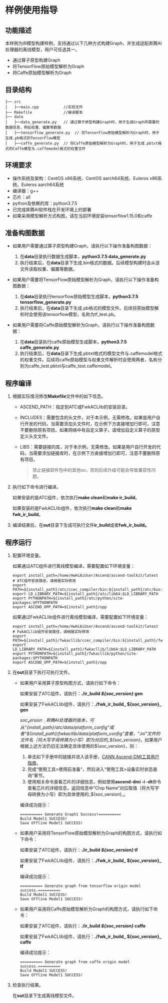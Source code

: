 # 样例使用指导<a name="ZH-CN_TOPIC_0302914394"></a>

## 功能描述<a name="section5991635141815"></a>

本样例为IR模型构建样例，支持通过以下几种方式构建Graph，并生成适配昇腾AI处理器的离线模型，用户可任选其一。
               
-   通过算子原型构建Graph
-   将TensorFlow原始模型解析为Graph
-   将Caffe原始模型解析为Graph

## 目录结构<a name="section766832317011"></a>

```
├── src
│   ├──main.cpp           //实现文件 
├── Makefile              //编译脚本 
├── data         
│   ├──data_generate.py   // 通过算子原型构建Graph时，用于生成Graph所需要的数据信息，例如权重、偏置等数据
│   ├──tensorflow_generate.py  // 将TensorFlow原始模型解析为Graph时，用于生成.pb格式的TensorFlow模型
│   ├──caffe_generate.py  // 将Caffe原始模型解析为Graph时，用于生成.pbtxt格式的Caffe模型与.caffemodel格式的权重文件     
```

## 环境要求<a name="section3833348101215"></a>

-   操作系统及架构：CentOS x86系统、CentOS aarch64系统、Euleros x86系统、Euleros aarch64系统
-   编译器：g++
-   芯片：all
-   python及依赖的库：python3.7.5
-   已完成昇腾AI软件栈在开发环境上的部署
-   如果采用模型解析方式构图，请在当前环境安装tensorflow1.15.0和caffe

## 准备构图数据<a name="section48724517295"></a>

-   如果用户需要通过算子原型构建Graph，请执行以下操作准备构图数据：
    1.  在**data**目录执行数据生成脚本，**python3.7.5  data_generate.py**
    2.  执行结束后，在**data**目录下生成.bin格式的数据。后续模型构建时会从该文件读取权重、偏置等数据。

-   如果用户需要将TensorFlow原始模型解析为Graph，请执行以下操作准备构图数据：
    1.  在**data**目录执行tensorflow原始模型生成脚本，**python3.7.5  tensorflow_generate.py**
    2.  执行结束后，在**data**目录下生成.pb格式的模型文件。后续将原始模型解析时会使用该tensorflow模型，名称为tf_test.pb。

-   如果用户需要将Caffe原始模型解析为Graph，请执行以下操作准备构图数据：
    1.  在**data**目录执行caffe原始模型生成脚本，**python3.7.5  caffe_generate.py**
    2.  执行结束后，在**data**目录下生成.pbtxt格式的模型文件与.caffemodel格式的权重文件。后续将caffe原始模型与权重文件解析时会使用两者，名称分别为caffe_test.pbtxt与caffe_test.caffemodel。


## 程序编译<a name="section6697627144813"></a>

1. 根据实际情况修改**Makefile**文件中的如下信息。

   - ASCEND_PATH：指定到ATC或FwkACLlib的安装目录。

   - INCLUDES：需要包含的头文件，对于本示例，无需修改。如果是用户自行开发的代码，当需要添加头文件时，在示例下方直接增加行即可，注意不要删除原有项目。如果网络中有自定义算子，请增加自定义算子的原型定义头文文件。

   - LIBS：需要链接的库，对于本示例，无需修改。如果是用户自行开发的代码，当需要添加链接库时，在示例下方直接增加行即可，注意不要删除原有项目。

     >禁止链接软件包中的其他so，否则后续升级可能会导致兼容性问题。

2. 执行如下命令进行编译。

   如果安装的是ATC组件，依次执行**make clean**和**make ir_build**。

   如果安装的是FwkACLlib组件，依次执行**make clean**和**make fwk_ir_build**。

3. 编译结束后，在**out**目录下生成可执行文件**ir_build**或者**fwk_ir_build。**

## 程序运行<a name="section1843713353512"></a>

1. 配置环境变量。

   如果通过ATC组件进行离线模型编译，需要配置如下环境变量：

   ```
   export install_path=/home/HwHiAiUser/Ascend/ascend-toolkit/latest  # ATC组件安装路径，请根据实际修改
   export PATH=${install_path}/atc/ccec_compiler/bin:${install_path}/atc/bin:$PATH
   export LD_LIBRARY_PATH=${install_path}/atc/lib64:$LD_LIBRARY_PATH
   export PYTHONPATH=${install_path}/atc/python/site-packages:$PYTHONPATH
   export ASCEND_OPP_PATH=${install_path}/opp
   ```

   如果通过FwkACLlib组件进行离线模型编译，需要配置如下环境变量：

   ```
   export install_path=/home/HwHiAiUser/Ascend/ascend-toolkit/latest   # FwkACLlib组件安装路径，请根据实际修改
   export PATH=${install_path}/fwkacllib/ccec_compiler/bin:${install_path}/fwkacllib/bin:$PATH
   export LD_LIBRARY_PATH=${install_path}/fwkacllib/lib64:$LD_LIBRARY_PATH
   export PYTHONPATH=${install_path}/fwkacllib/python/site-packages:$PYTHONPATH
   export ASCEND_OPP_PATH=${install_path}/opp
   ```

2. 在**out**目录下执行可执行文件。

   - 如果用户采用算子原型构图方式，请执行如下命令：

     如果安装了ATC组件，请执行：**./ir_build  _${soc_version}_  gen**

     如果安装了FwkACLlib组件，请执行：**./fwk_ir_build_ ${soc_version}_  gen**

     _${soc_version}_：昇腾AI处理器的版本，可从“${install_path}/atc/data/platform_config”或者“${install_path}/fwkacllib/data/platform_config”查看，".ini"文件的文件名（将大写字母转换为小写）即为对应的_${soc_version}_。如果用户根据上述方法仍旧无法确定具体使用的${soc_version}，则：

     1.  单击如下手册中的链接并进入该手册，[CANN Ascend-DMI工具用户指南](https://support.huawei.com/enterprise/zh/ascend-computing/atlas-data-center-solution-pid-251167910?category=operation-maintenance)。
     2.  完成“使用工具>使用前准备“，然后进入“使用工具>设备实时状态查询“章节。
     3.  使用相关命令查看芯片的详细信息，例如使用**ascend-dmi -i -dt**命令查看芯片的详细信息，返回信息中“Chip Name“对应取值（将大写字母转换为小写）即为具体使用的_${soc_version}_。

     编译成功提示：

     ```
     ========== Generate Graph1 Success!========== 
     Build Model1 SUCCESS!
     Save Offline Model1 SUCCESS!
     ```

   - 如果用户采用将TensorFlow原始模型解析为Graph的构图方式，请执行如下命令：

     如果安装了ATC组件，请执行：**./ir_build  _${soc_version}_  tf**

     如果安装了FwkACLlib组件，请执行：**./fwk_ir_build_ ${soc_version}_  tf**

     编译成功提示：

     ```
     ========== Generate graph from tensorflow origin model success.========== 
     Build Model1 SUCCESS!
     Save Offline Model1 SUCCESS!
     ```

   - 如果用户采用将Caffe原始模型解析为Graph的构图方式，请执行如下命令：

     如果安装了ATC组件，请执行：**./ir_build  _${soc_version}_  caffe**

     如果安装了FwkACLlib组件，请执行：**./fwk_ir_build_ ${soc_version}_  caffe**

     编译成功提示：

     ```
     ========== Generate graph from caffe origin model success.========== 
     Build Model1 SUCCESS!
     Save Offline Model1 SUCCESS!
     ```

3. 检查执行结果。

   在**out**目录下生成离线模型文件。

